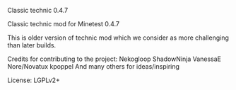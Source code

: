 Classic technic 0.4.7

Classic technic mod for Minetest 0.4.7

This is older version of technic mod which we consider as more challenging than later builds.

Credits for contributing to the project:
Nekogloop
ShadowNinja
VanessaE
Nore/Novatux
kpoppel
And many others for ideas/inspiring

License:
LGPLv2+
